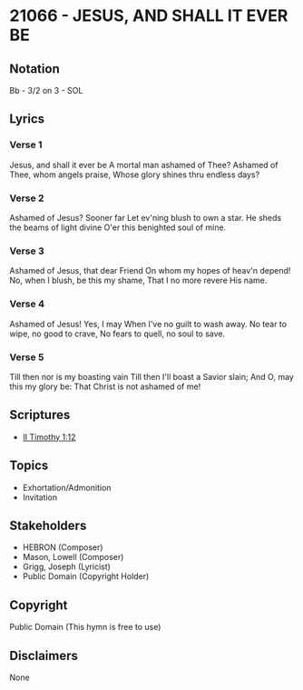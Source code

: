 # 21066 - JESUS, AND SHALL IT EVER BE

## Notation

Bb - 3/2 on 3 - SOL

## Lyrics

### Verse 1

Jesus, and shall it ever be A mortal man ashamed of Thee? Ashamed of Thee, whom angels praise, Whose glory shines thru endless days?

### Verse 2

Ashamed of Jesus? Sooner far Let ev'ning blush to own a star. He sheds the beams of light divine O'er this benighted soul of mine.

### Verse 3

Ashamed of Jesus, that dear Friend On whom my hopes of heav'n depend! No, when I blush, be this my shame, That I no more revere His name.

### Verse 4

Ashamed of Jesus! Yes, I may When I've no guilt to wash away. No tear to wipe, no good to crave, No fears to quell, no soul to save.

### Verse 5

Till then nor is my boasting vain Till then I'll boast a Savior slain; And O, may this my glory be: That Christ is not ashamed of me!


## Scriptures

- [II Timothy 1:12](https://www.biblegateway.com/passage/?search=II%20Timothy%201%3A12)

## Topics

- Exhortation/Admonition
- Invitation

## Stakeholders

- HEBRON (Composer)
- Mason, Lowell (Composer)
- Grigg, Joseph (Lyricist)
- Public Domain (Copyright Holder)

## Copyright

Public Domain
(This hymn is free to use)

## Disclaimers

None

